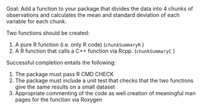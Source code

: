 Goal: Add a function to your package that divides the data into 4 chunks of observations and calculates the mean and standard deviation of each variable for each chunk.

Two functions should be created:
1) A pure R function (i.e. only R code) (`chunkSummaryR` )
2) A R function that calls a C++ function via Rcpp. (`chunkSummaryC` )

Successful completion entails the following:
1) The package must pass R CMD CHECK 
2) The package must include a unit test that checks that the two functions give the same results on a small dataset
3) Appropriate commenting of the code as well creation of meaningful man pages for the function via Roxygen

